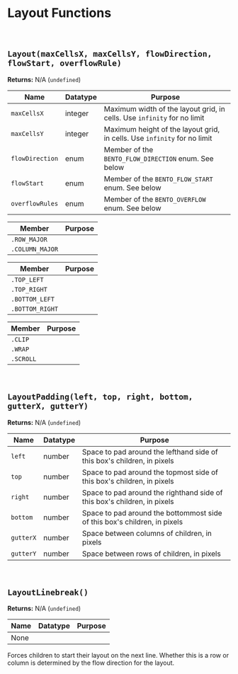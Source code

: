 # Layout Functions

&nbsp;

## `Layout(maxCellsX, maxCellsY, flowDirection, flowStart, overflowRule)`

**Returns:** N/A (`undefined`)

|Name           |Datatype|Purpose                                                                 |
|---------------|--------|------------------------------------------------------------------------|
|`maxCellsX`    |integer |Maximum width of the layout grid, in cells. Use `infinity` for no limit |
|`maxCellsY`    |integer |Maximum height of the layout grid, in cells. Use `infinity` for no limit|
|`flowDirection`|enum    |Member of the `BENTO_FLOW_DIRECTION` enum. See below                    |
|`flowStart`    |enum    |Member of the `BENTO_FLOW_START` enum. See below                        |
|`overflowRules`|enum    |Member of the `BENTO_OVERFLOW` enum. See below                          |

|Member         |Purpose|
|---------------|-------|
|`.ROW_MAJOR`   |       |
|`.COLUMN_MAJOR`|       |

|Member         |Purpose|
|---------------|-------|
|`.TOP_LEFT`    |       |
|`.TOP_RIGHT`   |       |
|`.BOTTOM_LEFT` |       |
|`.BOTTOM_RIGHT`|       |

|Member   |Purpose|
|---------|-------|
|`.CLIP`  |       |
|`.WRAP`  |       |
|`.SCROLL`|       |

&nbsp;

## `LayoutPadding(left, top, right, bottom, gutterX, gutterY)`

**Returns:** N/A (`undefined`)

|Name     |Datatype|Purpose                                                                  |
|---------|--------|-------------------------------------------------------------------------|
|`left`   |number  |Space to pad around the lefthand side of this box's children, in pixels  |
|`top`    |number  |Space to pad around the topmost side of this box's children, in pixels   |
|`right`  |number  |Space to pad around the righthand side of this box's children, in pixels |
|`bottom` |number  |Space to pad around the bottommost side of this box's children, in pixels|
|`gutterX`|number  |Space between columns of children, in pixels                             |
|`gutterY`|number  |Space between rows of children, in pixels                                |

&nbsp;

## `LayoutLinebreak()`

**Returns:** N/A (`undefined`)

|Name|Datatype|Purpose|
|----|--------|-------|
|None|        |       |

Forces children to start their layout on the next line. Whether this is a row or column is determined by the flow direction for the layout.
